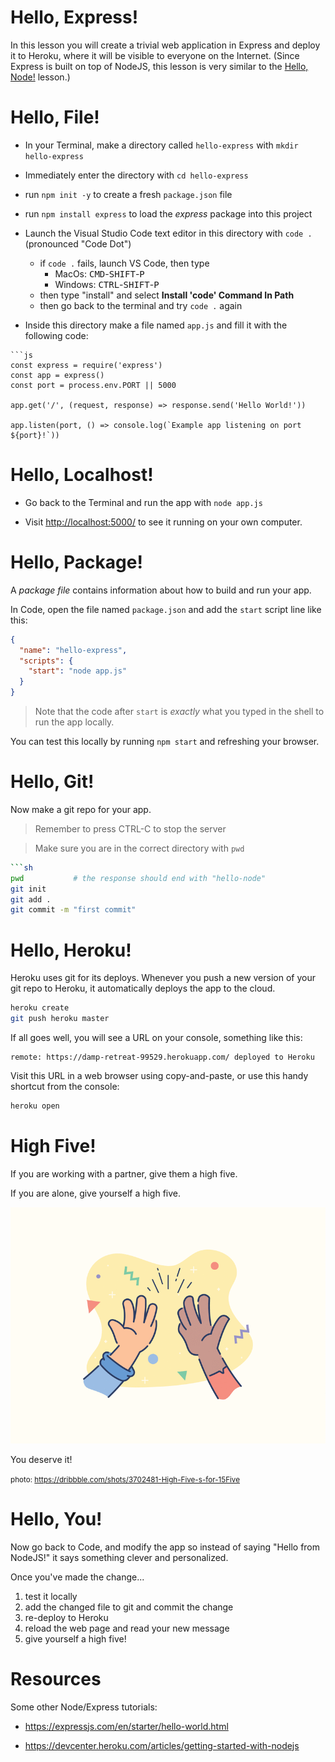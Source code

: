 # Hello, Express!

In this lesson you will create a trivial web application in Express and deploy it to Heroku, where it will be visible to everyone on the Internet. (Since Express is built on top of NodeJS, this lesson is very similar to the [Hello, Node!](./hello_node) lesson.)

# Hello, File!

- In your Terminal, make a directory called `hello-express` with `mkdir hello-express`

- Immediately enter the directory with `cd hello-express`

- run `npm init -y` to create a fresh `package.json` file

- run `npm install express` to load the *express* package into this project

- Launch the Visual Studio Code text editor in this directory with `code .` (pronounced "Code Dot")
  - if `code .` fails, launch VS Code, then type 
    * MacOs: <kbd>CMD</kbd>-<kbd>SHIFT</kbd>-<kbd>P</kbd>
    * Windows: <kbd>CTRL</kbd>-<kbd>SHIFT</kbd>-<kbd>P</kbd>
  - then type "install" and select **Install 'code' Command In Path**
  - then go back to the terminal and try `code .` again

- Inside this directory make a file named `app.js` and fill it with the following code:

```
```js
const express = require('express')
const app = express()
const port = process.env.PORT || 5000

app.get('/', (request, response) => response.send('Hello World!'))

app.listen(port, () => console.log(`Example app listening on port ${port}!`))
```

# Hello, Localhost!

- Go back to the Terminal and run the app with `node app.js`

- Visit <http://localhost:5000/> to see it running on your own computer.

# Hello, Package!

A *package file* contains information about how to build and run your app.

In Code, open the file named `package.json` and add the `start` script line like this:

```json
{
  "name": "hello-express",
  "scripts": {
    "start": "node app.js"
  }
}
```

> Note that the code after `start` is *exactly* what you typed in the shell to run the app locally.

You can test this locally by running `npm start` and refreshing your browser.

# Hello, Git!

Now make a git repo for your app.

> Remember to press CTRL-C to stop the server

> Make sure you are in the correct directory with `pwd`

```sh
```sh
pwd           # the response should end with "hello-node"
git init
git add .
git commit -m "first commit"
```

# Hello, Heroku!

Heroku uses git for its deploys. Whenever you push a new version of your git repo to Heroku, it automatically deploys the app to the cloud.

```sh
heroku create
git push heroku master
```

If all goes well, you will see a URL on your console, something like this:

```
remote: https://damp-retreat-99529.herokuapp.com/ deployed to Heroku
```

Visit this URL in a web browser using copy-and-paste, or use this handy shortcut from the console:

```bash
heroku open
```

# High Five!

If you are working with a partner, give them a high five.

If you are alone, give yourself a high five.

![high five](../images/high-five.gif)

You deserve it!

<small>photo: <https://dribbble.com/shots/3702481-High-Five-s-for-15Five>
</small>

# Hello, You!

Now go back to Code, and modify the app so instead of saying "Hello from NodeJS!" it says something clever and personalized.

Once you've made the change...

1. test it locally
2. add the changed file to git and commit the change
3. re-deploy to Heroku
4. reload the web page and read your new message
5. give yourself a high five!

# Resources

Some other Node/Express tutorials:

* <https://expressjs.com/en/starter/hello-world.html>

* <https://devcenter.heroku.com/articles/getting-started-with-nodejs>


